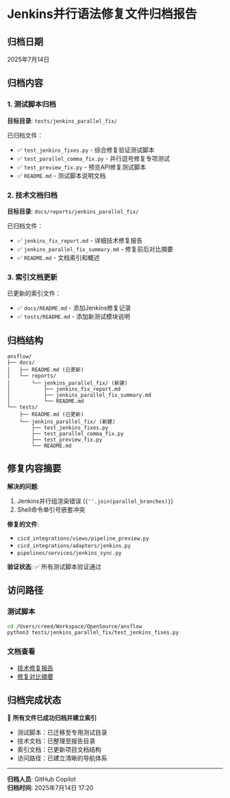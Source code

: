 # Jenkins并行语法修复文件归档报告

## 归档日期
2025年7月14日

## 归档内容

### 1. 测试脚本归档
**目标目录**: `tests/jenkins_parallel_fix/`

已归档文件：
- ✅ `test_jenkins_fixes.py` - 综合修复验证测试脚本
- ✅ `test_parallel_comma_fix.py` - 并行逗号修复专项测试
- ✅ `test_preview_fix.py` - 预览API修复测试脚本
- ✅ `README.md` - 测试脚本说明文档

### 2. 技术文档归档
**目标目录**: `docs/reports/jenkins_parallel_fix/`

已归档文件：
- ✅ `jenkins_fix_report.md` - 详细技术修复报告
- ✅ `jenkins_parallel_fix_summary.md` - 修复前后对比摘要
- ✅ `README.md` - 文档索引和概述

### 3. 索引文档更新
已更新的索引文件：
- ✅ `docs/README.md` - 添加Jenkins修复记录
- ✅ `tests/README.md` - 添加新测试模块说明

## 归档结构

```
ansflow/
├── docs/
│   ├── README.md (已更新)
│   └── reports/
│       └── jenkins_parallel_fix/ (新建)
│           ├── jenkins_fix_report.md
│           ├── jenkins_parallel_fix_summary.md
│           └── README.md
└── tests/
    ├── README.md (已更新)
    └── jenkins_parallel_fix/ (新建)
        ├── test_jenkins_fixes.py
        ├── test_parallel_comma_fix.py
        ├── test_preview_fix.py
        └── README.md
```

## 修复内容摘要

**解决的问题**:
1. Jenkins并行组渲染错误 (`{''.join(parallel_branches)}`)
2. Shell命令单引号嵌套冲突

**修复的文件**:
- `cicd_integrations/views/pipeline_preview.py`
- `cicd_integrations/adapters/jenkins.py`
- `pipelines/services/jenkins_sync.py`

**验证状态**: ✅ 所有测试脚本验证通过

## 访问路径

### 测试脚本
```bash
cd /Users/creed/Workspace/OpenSource/ansflow
python3 tests/jenkins_parallel_fix/test_jenkins_fixes.py
```

### 文档查看
- [技术修复报告](docs/reports/jenkins_parallel_fix/jenkins_fix_report.md)
- [修复对比摘要](docs/reports/jenkins_parallel_fix/jenkins_parallel_fix_summary.md)

## 归档完成状态

🎉 **所有文件已成功归档并建立索引**

- 测试脚本：已迁移至专用测试目录
- 技术文档：已整理至报告目录  
- 索引文档：已更新项目文档结构
- 访问路径：已建立清晰的导航体系

---

**归档人员**: GitHub Copilot  
**归档时间**: 2025年7月14日 17:20
